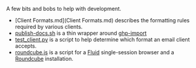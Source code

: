 
A few bits and bobs to help with development.

- [Client Formats.md](Client Formats.md) describes the formatting rules
  required by various clients.
- [publish-docs.sh](publish-docs.sh) is a thin wrapper around
  [ghp-import][ghp-import]
- [test_client.py](test_client.py) is a script to help determine which format
  an email client accepts.
- [roundcube.js](roundcube.js) is a script for a [Fluid][fluidapp]
  single-session browser and a [Roundcube][roundcube] installation.


[fluidapp]: http://fluidapp.com/
[ghp-import]: https://github.com/davisp/ghp-import
[roundcube]: http://roundcube.net/
